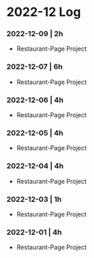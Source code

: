 # 2022-12 Log

### 2022-12-09 | 2h
- Restaurant-Page Project

### 2022-12-07 | 6h
- Restaurant-Page Project

### 2022-12-06 | 4h
- Restaurant-Page Project

### 2022-12-05 | 4h
- Restaurant-Page Project

### 2022-12-04 | 4h
- Restaurant-Page Project

### 2022-12-03 | 1h
- Restaurant-Page Project

### 2022-12-01 | 4h
- Restaurant-Page Project
